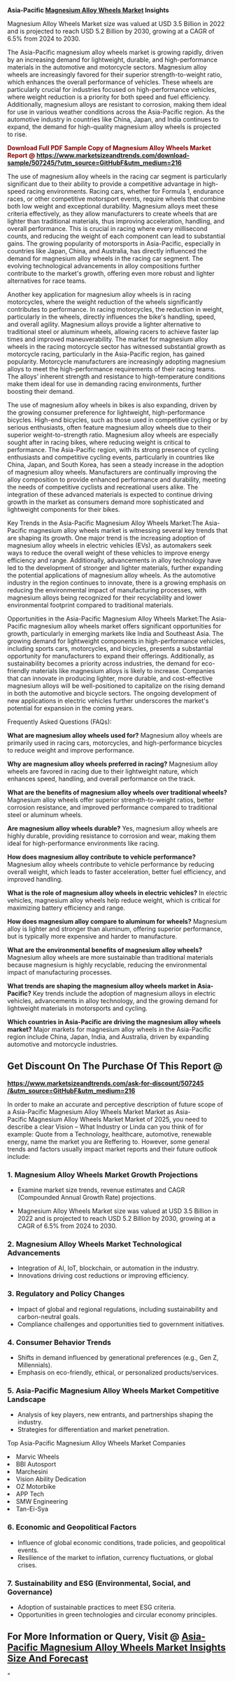 <p><strong>Asia-Pacific&nbsp;<a href=""https://www.marketsizeandtrends.com/download-sample/507245/&amp;utm_source=GitHubF&amp;utm_medium=216"">Magnesium Alloy Wheels Market</a> Insights</strong></p><p>Magnesium Alloy Wheels Market size was valued at USD 3.5 Billion in 2022 and is projected to reach USD 5.2 Billion by 2030, growing at a CAGR of 6.5% from 2024 to 2030.</p><p><p>The Asia-Pacific magnesium alloy wheels market is growing rapidly, driven by an increasing demand for lightweight, durable, and high-performance materials in the automotive and motorcycle sectors. Magnesium alloy wheels are increasingly favored for their superior strength-to-weight ratio, which enhances the overall performance of vehicles. These wheels are particularly crucial for industries focused on high-performance vehicles, where weight reduction is a priority for both speed and fuel efficiency. Additionally, magnesium alloys are resistant to corrosion, making them ideal for use in various weather conditions across the Asia-Pacific region. As the automotive industry in countries like China, Japan, and India continues to expand, the demand for high-quality magnesium alloy wheels is projected to rise. <strong><p><strong><span style="color: #800000;">Download Full PDF Sample Copy of Magnesium Alloy Wheels Market Report @</span>&nbsp;</strong><a href="https://www.marketsizeandtrends.com/download-sample/507245/?utm_source=GitHubF&amp;utm_medium=216" target="_blank">https://www.marketsizeandtrends.com/download-sample/507245/?utm_source=GitHubF&amp;utm_medium=216</a></p></strong></p><p>The use of magnesium alloy wheels in the racing car segment is particularly significant due to their ability to provide a competitive advantage in high-speed racing environments. Racing cars, whether for Formula 1, endurance races, or other competitive motorsport events, require wheels that combine both low weight and exceptional durability. Magnesium alloys meet these criteria effectively, as they allow manufacturers to create wheels that are lighter than traditional materials, thus improving acceleration, handling, and overall performance. This is crucial in racing where every millisecond counts, and reducing the weight of each component can lead to substantial gains. The growing popularity of motorsports in Asia-Pacific, especially in countries like Japan, China, and Australia, has directly influenced the demand for magnesium alloy wheels in the racing car segment. The evolving technological advancements in alloy compositions further contribute to the market's growth, offering even more robust and lighter alternatives for race teams.<p>Another key application for magnesium alloy wheels is in racing motorcycles, where the weight reduction of the wheels significantly contributes to performance. In racing motorcycles, the reduction in weight, particularly in the wheels, directly influences the bike's handling, speed, and overall agility. Magnesium alloys provide a lighter alternative to traditional steel or aluminum wheels, allowing racers to achieve faster lap times and improved maneuverability. The market for magnesium alloy wheels in the racing motorcycle sector has witnessed substantial growth as motorcycle racing, particularly in the Asia-Pacific region, has gained popularity. Motorcycle manufacturers are increasingly adopting magnesium alloys to meet the high-performance requirements of their racing teams. The alloys’ inherent strength and resistance to high-temperature conditions make them ideal for use in demanding racing environments, further boosting their demand.<p>The use of magnesium alloy wheels in bikes is also expanding, driven by the growing consumer preference for lightweight, high-performance bicycles. High-end bicycles, such as those used in competitive cycling or by serious enthusiasts, often feature magnesium alloy wheels due to their superior weight-to-strength ratio. Magnesium alloy wheels are especially sought after in racing bikes, where reducing weight is critical to performance. The Asia-Pacific region, with its strong presence of cycling enthusiasts and competitive cycling events, particularly in countries like China, Japan, and South Korea, has seen a steady increase in the adoption of magnesium alloy wheels. Manufacturers are continually improving the alloy composition to provide enhanced performance and durability, meeting the needs of competitive cyclists and recreational users alike. The integration of these advanced materials is expected to continue driving growth in the market as consumers demand more sophisticated and lightweight components for their bikes.<p>Key Trends in the Asia-Pacific Magnesium Alloy Wheels Market:The Asia-Pacific magnesium alloy wheels market is witnessing several key trends that are shaping its growth. One major trend is the increasing adoption of magnesium alloy wheels in electric vehicles (EVs), as automakers seek ways to reduce the overall weight of these vehicles to improve energy efficiency and range. Additionally, advancements in alloy technology have led to the development of stronger and lighter materials, further expanding the potential applications of magnesium alloy wheels. As the automotive industry in the region continues to innovate, there is a growing emphasis on reducing the environmental impact of manufacturing processes, with magnesium alloys being recognized for their recyclability and lower environmental footprint compared to traditional materials.<p>Opportunities in the Asia-Pacific Magnesium Alloy Wheels Market:The Asia-Pacific magnesium alloy wheels market offers significant opportunities for growth, particularly in emerging markets like India and Southeast Asia. The growing demand for lightweight components in high-performance vehicles, including sports cars, motorcycles, and bicycles, presents a substantial opportunity for manufacturers to expand their offerings. Additionally, as sustainability becomes a priority across industries, the demand for eco-friendly materials like magnesium alloys is likely to increase. Companies that can innovate in producing lighter, more durable, and cost-effective magnesium alloys will be well-positioned to capitalize on the rising demand in both the automotive and bicycle sectors. The ongoing development of new applications in electric vehicles further underscores the market's potential for expansion in the coming years.<p>Frequently Asked Questions (FAQs):<p><strong>What are magnesium alloy wheels used for?</strong> Magnesium alloy wheels are primarily used in racing cars, motorcycles, and high-performance bicycles to reduce weight and improve performance.</p><p><strong>Why are magnesium alloy wheels preferred in racing?</strong> Magnesium alloy wheels are favored in racing due to their lightweight nature, which enhances speed, handling, and overall performance on the track.</p><p><strong>What are the benefits of magnesium alloy wheels over traditional wheels?</strong> Magnesium alloy wheels offer superior strength-to-weight ratios, better corrosion resistance, and improved performance compared to traditional steel or aluminum wheels.</p><p><strong>Are magnesium alloy wheels durable?</strong> Yes, magnesium alloy wheels are highly durable, providing resistance to corrosion and wear, making them ideal for high-performance environments like racing.</p><p><strong>How does magnesium alloy contribute to vehicle performance?</strong> Magnesium alloy wheels contribute to vehicle performance by reducing overall weight, which leads to faster acceleration, better fuel efficiency, and improved handling.</p><p><strong>What is the role of magnesium alloy wheels in electric vehicles?</strong> In electric vehicles, magnesium alloy wheels help reduce weight, which is critical for maximizing battery efficiency and range.</p><p><strong>How does magnesium alloy compare to aluminum for wheels?</strong> Magnesium alloy is lighter and stronger than aluminum, offering superior performance, but is typically more expensive and harder to manufacture.</p><p><strong>What are the environmental benefits of magnesium alloy wheels?</strong> Magnesium alloy wheels are more sustainable than traditional materials because magnesium is highly recyclable, reducing the environmental impact of manufacturing processes.</p><p><strong>What trends are shaping the magnesium alloy wheels market in Asia-Pacific?</strong> Key trends include the adoption of magnesium alloys in electric vehicles, advancements in alloy technology, and the growing demand for lightweight materials in motorsports and cycling.</p><p><strong>Which countries in Asia-Pacific are driving the magnesium alloy wheels market?</strong> Major markets for magnesium alloy wheels in the Asia-Pacific region include China, Japan, India, and Australia, driven by expanding automotive and motorcycle industries.</p></p><h2><strong>Get Discount On The Purchase Of This Report @&nbsp;</strong></h2><p><strong><a href=""https://www.marketsizeandtrends.com/ask-for-discount/507245/&amp;utm_source=GitHubF&amp;utm_medium=216"" target=""_blank"">https://www.marketsizeandtrends.com/ask-for-discount/507245<br />/&amp;utm_source=GitHubF&amp;utm_medium=216</a></strong></p><p>In order to make an accurate and perceptive description of future scope of a Asia-Pacific&nbsp;Magnesium Alloy Wheels Market Market as Asia-Pacific&nbsp;Magnesium Alloy Wheels Market Market of 2025, you need to describe a clear Vision &ndash; What Industry or Linda can you think of for example: Quote from a Technology, healthcare, automotive, renewable energy, name the market you are Reffering to. However, some general trends and factors usually impact market reports and their future outlook include:</p><h3>1.&nbsp;<strong>Magnesium Alloy Wheels Market Growth Projections</strong></h3><ul><li>Examine market size trends, revenue estimates and CAGR (Compounded Annual Growth Rate) projections.</li><li><p>Magnesium Alloy Wheels Market size was valued at USD 3.5 Billion in 2022 and is projected to reach USD 5.2 Billion by 2030, growing at a CAGR of 6.5% from 2024 to 2030.</p></li></ul><h3>2.&nbsp;<strong>Magnesium Alloy Wheels Market Technological Advancements</strong></h3><ul><li>Integration of AI, IoT, blockchain, or automation in the industry.</li><li>Innovations driving cost reductions or improving efficiency.</li></ul><h3>3.&nbsp;<strong>Regulatory and Policy Changes</strong></h3><ul><li>Impact of global and regional regulations, including sustainability and carbon-neutral goals.</li><li>Compliance challenges and opportunities tied to government initiatives.</li></ul><h3>4.&nbsp;<strong>Consumer Behavior Trends</strong></h3><ul><li>Shifts in demand influenced by generational preferences (e.g., Gen Z, Millennials).</li><li>Emphasis on eco-friendly, ethical, or personalized products/services.</li></ul><h3>5.&nbsp;<strong>Asia-Pacific Magnesium Alloy Wheels Market Competitive Landscape</strong></h3><ul><li>Analysis of key players, new entrants, and partnerships shaping the industry.</li><li>Strategies for differentiation and market penetration.</li></ul><p data-pm-slice=""1 1 []"">Top Asia-Pacific Magnesium Alloy Wheels Market Companies</p><div data-test-id=""""><p><li>Marvic Wheels</li><li> BBI Autosport</li><li> Marchesini</li><li> Vision Ability Dedication</li><li> OZ Motorbike</li><li> APP Tech</li><li> SMW Engineering</li><li> Tan-Ei-Sya</li></p></div><h3>6.&nbsp;<strong>Economic and Geopolitical Factors</strong></h3><ul><li>Influence of global economic conditions, trade policies, and geopolitical events.</li><li>Resilience of the market to inflation, currency fluctuations, or global crises.</li></ul><h3>7.&nbsp;<strong>Sustainability and ESG (Environmental, Social, and Governance)</strong></h3><ul><li>Adoption of sustainable practices to meet ESG criteria.</li><li>Opportunities in green technologies and circular economy principles.</li></ul><h2><strong>For More Information or Query, Visit @&nbsp;</strong><a href=""https://www.verifiedmarketreports.com/product/magnesium-alloy-wheels-market-size-and-forecast/"" target=""_blank"">Asia-Pacific Magnesium Alloy Wheels Market Insights Size And Forecast</a></h2>"
